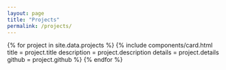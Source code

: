```yaml
---
layout: page
title: "Projects"
permalink: /projects/
---
```


<div class="grid_layout">
{% for project in site.data.projects %}
    {% include components/card.html
        title = project.title
        description = project.description
        details = project.details
        github = project.github
    %}
{% endfor %}
</div>